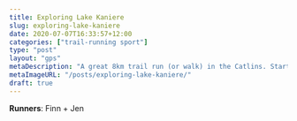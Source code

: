 ```yaml
---
title: Exploring Lake Kaniere
slug: exploring-lake-kaniere
date: 2020-07-07T16:33:57+12:00
categories: ["trail-running sport"]
type: "post"
layout: "gps"
metaDescription: "A great 8km trail run (or walk) in the Catlins. Starting at the same carpark at Mclean Falls Walk it's easy to tick both off your list."
metaImageURL: "/posts/exploring-lake-kaniere/"
draft: true
---
```


__Runners__: Finn + Jen


